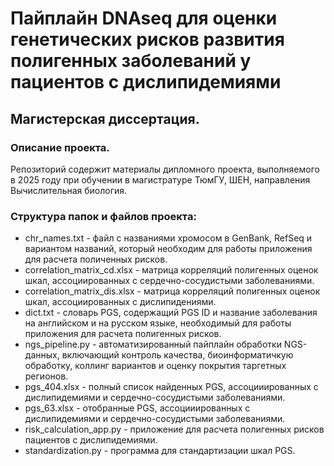 # Пайплайн DNAseq для оценки генетических рисков развития полигенных заболеваний у пациентов с дислипидемиями

## Магистерская диссертация.

### Описание проекта.

Репозиторий содержит материалы дипломного проекта, выполняемого в 2025 году при обучении в магистратуре ТюмГУ, ШЕН, направления Вычислительная биология.

### Структура папок и файлов проекта:

* chr_names.txt - файл с названиями хромосом в GenBank, RefSeq и вариантом названий, который необходим для работы приложения для расчета поличенных рисков.
* correlation_matrix_cd.xlsx - матрица корреляций полигенных оценок шкал, ассоциированных с сердечно-сосудистыми заболеваниями.
* correlation_matrix_dis.xlsx - матрица корреляций полигенных оценок шкал, ассоциированных с дислипидениями.
* dict.txt - словарь PGS, содержащий PGS ID и название заболевания на английском и на русском языке, необходимый для работы приложения для расчета полигенных рисков.
* ngs_pipeline.py - автоматизированный пайплайн обработки NGS-данных, включающий контроль качества, биоинформатичкую обработку, коллинг вариантов и оценку покрытия таргетных регионов.
* pgs_404.xlsx - полный список найденных PGS, ассоцииированных с дислипидемиями и сердечно-сосудистыми заболеваниями.
* pgs_63.xlsx - отобранные PGS, ассоцииированных с дислипидемиями и сердечно-сосудистыми заболеваниями.
* risk_calculation_app.py - приложение для расчета полигенных рисков пациентов с дислипидемиями.
* standardization.py - программа для стандартизации шкал PGS.
